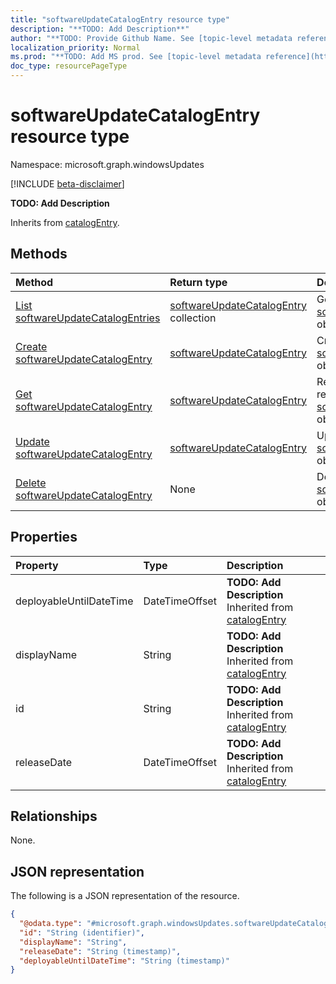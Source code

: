 ```yaml
---
title: "softwareUpdateCatalogEntry resource type"
description: "**TODO: Add Description**"
author: "**TODO: Provide Github Name. See [topic-level metadata reference](https://msgo.azurewebsites.net/add/document/guidelines/metadata.html#topic-level-metadata)**"
localization_priority: Normal
ms.prod: "**TODO: Add MS prod. See [topic-level metadata reference](https://msgo.azurewebsites.net/add/document/guidelines/metadata.html#topic-level-metadata)**"
doc_type: resourcePageType
---
```


# softwareUpdateCatalogEntry resource type

Namespace: microsoft.graph.windowsUpdates

[!INCLUDE [beta-disclaimer](../../includes/beta-disclaimer.md)]

**TODO: Add Description**


Inherits from [catalogEntry](../resources/catalogentry.md).

## Methods
|Method|Return type|Description|
|:---|:---|:---|
|[List softwareUpdateCatalogEntries](../api/softwareupdatecatalogentry-list.md)|[softwareUpdateCatalogEntry](../resources/windowsupdates-softwareupdatecatalogentry.md) collection|Get a list of the [softwareUpdateCatalogEntry](../resources/softwareupdatecatalogentry.md) objects and their properties.|
|[Create softwareUpdateCatalogEntry](../api/windowsupdates-softwareupdatecatalogentry-create.md)|[softwareUpdateCatalogEntry](../resources/windowsupdates-softwareupdatecatalogentry.md)|Create a new [softwareUpdateCatalogEntry](../resources/windowsupdates-softwareupdatecatalogentry.md) object.|
|[Get softwareUpdateCatalogEntry](../api/windowsupdates-softwareupdatecatalogentry-get.md)|[softwareUpdateCatalogEntry](../resources/windowsupdates-softwareupdatecatalogentry.md)|Read the properties and relationships of a [softwareUpdateCatalogEntry](../resources/windowsupdates-softwareupdatecatalogentry.md) object.|
|[Update softwareUpdateCatalogEntry](../api/windowsupdates-softwareupdatecatalogentry-update.md)|[softwareUpdateCatalogEntry](../resources/windowsupdates-softwareupdatecatalogentry.md)|Update the properties of a [softwareUpdateCatalogEntry](../resources/windowsupdates-softwareupdatecatalogentry.md) object.|
|[Delete softwareUpdateCatalogEntry](../api/windowsupdates-softwareupdatecatalogentry-delete.md)|None|Deletes a [softwareUpdateCatalogEntry](../resources/windowsupdates-softwareupdatecatalogentry.md) object.|

## Properties
|Property|Type|Description|
|:---|:---|:---|
|deployableUntilDateTime|DateTimeOffset|**TODO: Add Description** Inherited from [catalogEntry](../resources/windowsupdates-catalogentry.md)|
|displayName|String|**TODO: Add Description** Inherited from [catalogEntry](../resources/windowsupdates-catalogentry.md)|
|id|String|**TODO: Add Description** Inherited from [catalogEntry](../resources/windowsupdates-catalogentry.md)|
|releaseDate|DateTimeOffset|**TODO: Add Description** Inherited from [catalogEntry](../resources/windowsupdates-catalogentry.md)|

## Relationships
None.

## JSON representation
The following is a JSON representation of the resource.
<!-- {
  "blockType": "resource",
  "keyProperty": "id",
  "@odata.type": "microsoft.graph.windowsUpdates.softwareUpdateCatalogEntry",
  "baseType": "microsoft.graph.windowsUpdates.catalogEntry",
  "openType": false
}
-->
``` json
{
  "@odata.type": "#microsoft.graph.windowsUpdates.softwareUpdateCatalogEntry",
  "id": "String (identifier)",
  "displayName": "String",
  "releaseDate": "String (timestamp)",
  "deployableUntilDateTime": "String (timestamp)"
}
```

